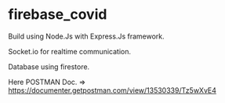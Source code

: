 # firebase_covid

Build using Node.Js with Express.Js framework.

Socket.io for realtime communication.

Database using firestore.

Here POSTMAN Doc. => https://documenter.getpostman.com/view/13530339/Tz5wXvE4
